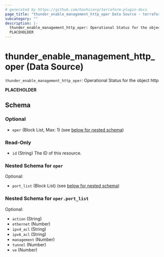 ```yaml
---
# generated by https://github.com/hashicorp/terraform-plugin-docs
page_title: "thunder_enable_management_http_oper Data Source - terraform-provider-thunder"
subcategory: ""
description: |-
  thunder_enable_management_http_oper: Operational Status for the object http
  PLACEHOLDER
---
```


# thunder_enable_management_http_oper (Data Source)

`thunder_enable_management_http_oper`: Operational Status for the object http

__PLACEHOLDER__



<!-- schema generated by tfplugindocs -->
## Schema

### Optional

- `oper` (Block List, Max: 1) (see [below for nested schema](#nestedblock--oper))

### Read-Only

- `id` (String) The ID of this resource.

<a id="nestedblock--oper"></a>
### Nested Schema for `oper`

Optional:

- `port_list` (Block List) (see [below for nested schema](#nestedblock--oper--port_list))

<a id="nestedblock--oper--port_list"></a>
### Nested Schema for `oper.port_list`

Optional:

- `action` (String)
- `ethernet` (Number)
- `ipv4_acl` (String)
- `ipv6_acl` (String)
- `management` (Number)
- `tunnel` (Number)
- `ve` (Number)


